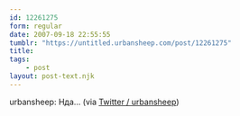 ```yaml
---
id: 12261275
form: regular
date: 2007-09-18 22:55:55
tumblr: "https://untitled.urbansheep.com/post/12261275"
title:
tags:
    - post
layout: post-text.njk
---
```


<p>urbansheep: Нда&hellip; (via <a href="http://twitter.com/urbansheep/statuses/277353592">Twitter / urbansheep</a>)</p>

